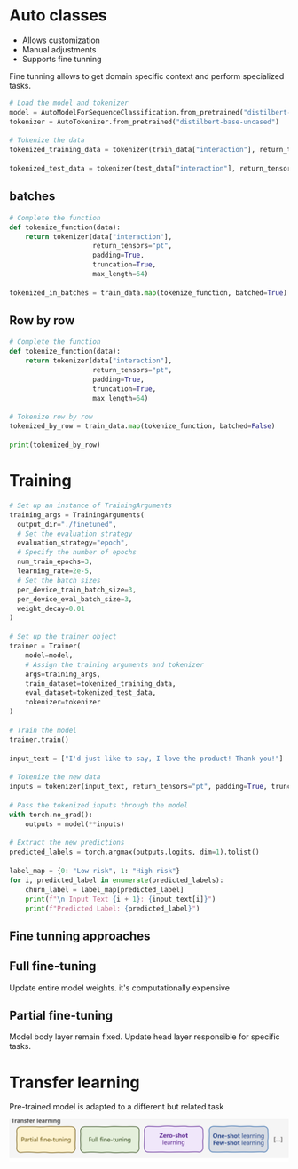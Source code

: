 # Auto classes

* Allows customization 
* Manual adjustments 
* Supports fine tunning 

Fine tunning allows to get domain specific context and perform specialized tasks.

```python 
# Load the model and tokenizer
model = AutoModelForSequenceClassification.from_pretrained("distilbert-base-uncased")
tokenizer = AutoTokenizer.from_pretrained("distilbert-base-uncased")

# Tokenize the data
tokenized_training_data = tokenizer(train_data["interaction"], return_tensors="pt", padding=True, truncation=True, max_length=20)

tokenized_test_data = tokenizer(test_data["interaction"], return_tensors="pt", padding=True, truncation=True, max_length=20)
```

## batches 

```python 
# Complete the function
def tokenize_function(data):
    return tokenizer(data["interaction"], 
                     return_tensors="pt", 
                     padding=True, 
                     truncation=True, 
                     max_length=64)

tokenized_in_batches = train_data.map(tokenize_function, batched=True)
```
## Row by row 

```python 
# Complete the function
def tokenize_function(data):
    return tokenizer(data["interaction"], 
                     return_tensors="pt", 
                     padding=True, 
                     truncation=True, 
                     max_length=64)

# Tokenize row by row
tokenized_by_row = train_data.map(tokenize_function, batched=False)

print(tokenized_by_row)
```

# Training 

```python 
# Set up an instance of TrainingArguments
training_args = TrainingArguments(
  output_dir="./finetuned",
  # Set the evaluation strategy
  evaluation_strategy="epoch",
  # Specify the number of epochs
  num_train_epochs=3,
  learning_rate=2e-5,
  # Set the batch sizes
  per_device_train_batch_size=3,
  per_device_eval_batch_size=3,
  weight_decay=0.01
)

# Set up the trainer object
trainer = Trainer(
    model=model,
    # Assign the training arguments and tokenizer
    args=training_args,
    train_dataset=tokenized_training_data,
    eval_dataset=tokenized_test_data,
    tokenizer=tokenizer
)

# Train the model
trainer.train()

input_text = ["I'd just like to say, I love the product! Thank you!"]

# Tokenize the new data
inputs = tokenizer(input_text, return_tensors="pt", padding=True, truncation=True)

# Pass the tokenized inputs through the model
with torch.no_grad():
    outputs = model(**inputs)

# Extract the new predictions
predicted_labels = torch.argmax(outputs.logits, dim=1).tolist()

label_map = {0: "Low risk", 1: "High risk"}
for i, predicted_label in enumerate(predicted_labels):
    churn_label = label_map[predicted_label]
    print(f"\n Input Text {i + 1}: {input_text[i]}")
    print(f"Predicted Label: {predicted_label}")
```

## Fine tunning approaches

## Full fine-tuning

Update entire model weights. it's computationally expensive

## Partial fine-tuning

Model body layer remain fixed. Update head layer responsible for specific tasks. 

# Transfer learning 
Pre-trained model is adapted to a different but related task 

![Transfer learning approaches](./assets/transfer-learning-approaches.png)